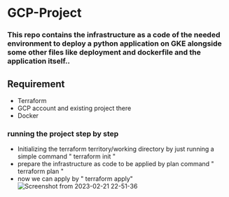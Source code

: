 # GCP-Project
### This repo contains the infrastructure as a code of the needed environment to deploy a python application on GKE alongside some other files like deployment and dockerfile and the application itself.. 

## Requirement 
  - Terraform 
  - GCP account and existing project there 
  - Docker 
### running the project step by step 
- Initializing the terraform territory/working directory by just running a simple command 
  "     terraform init "
- prepare the infrastructure as code to be applied by plan command "    terraform plan "
- now we can apply by " terraform apply" 
![Screenshot from 2023-02-21 22-51-36](https://user-images.githubusercontent.com/75359779/220456737-46406bcb-0e9a-4f7d-b867-ceeb0600ed89.png)
